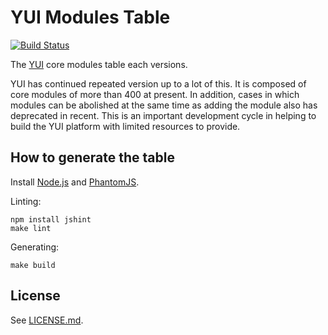 # YUI Modules Table

[![Build Status](https://secure.travis-ci.org/okuryu/yui-modules-table.png?branch=gh-pages)](http://travis-ci.org/okuryu/yui-modules-table)

The [YUI](http://yuilibrary.com/) core modules table each versions.

YUI has continued repeated version up to a lot of this. It is composed of core
modules of more than 400 at present. In addition, cases in which modules can be
abolished at the same time as adding the module also has deprecated in recent.
This is an important development cycle in helping to build the YUI platform
with limited resources to provide.

## How to generate the table

Install [Node.js](http://nodejs.org/) and [PhantomJS](http://phantomjs.org/).

Linting:

```
npm install jshint
make lint
```

Generating:

```
make build
```

## License

See [LICENSE.md](https://github.com/okuryu/yui-modules-table/blob/gh-pages/LICENSE.md).
